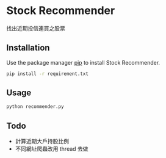 # Stock Recommender

找出近期投信連買之股票

## Installation

Use the package manager [pip](https://pip.pypa.io/en/stable/) to install Stock Recommender.

```bash
pip install -r requirement.txt
```

## Usage

```python
python recommender.py
```

## Todo
* 計算近期大戶持股比例
* 不同網址爬蟲改用 thread 去做


